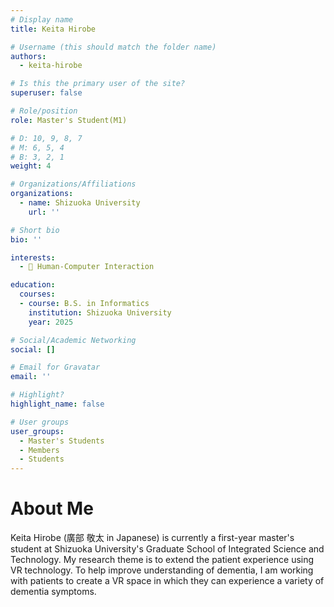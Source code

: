 ```yaml
---
# Display name
title: Keita Hirobe

# Username (this should match the folder name)
authors:
  - keita-hirobe

# Is this the primary user of the site?
superuser: false

# Role/position
role: Master's Student(M1)

# D: 10, 9, 8, 7
# M: 6, 5, 4
# B: 3, 2, 1
weight: 4

# Organizations/Affiliations
organizations:
  - name: Shizuoka University
    url: ''

# Short bio
bio: ''

interests: 
  - 👥 Human-Computer Interaction

education:
  courses: 
  - course: B.S. in Informatics
    institution: Shizuoka University
    year: 2025

# Social/Academic Networking
social: []

# Email for Gravatar
email: ''

# Highlight?
highlight_name: false

# User groups
user_groups:
  - Master's Students
  - Members
  - Students
--- 
```

<!-- https://bootstrap.hugoblox.com/content/writing-markdown-latex/ -->

# About Me

<!-- {{< icon name="terminal" pack="fas" >}}  -->
Keita Hirobe (廣部 敬太 in Japanese) is currently a first-year master's student at Shizuoka University's Graduate School of Integrated Science and Technology.
My research theme is to extend the patient experience using VR technology. To help improve understanding of dementia, I am working with patients to create a VR space in which they can experience a variety of dementia symptoms.